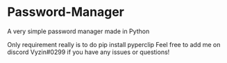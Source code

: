 # Password-Manager
A very simple password manager made in Python

Only requirement really is to do pip install pyperclip
Feel free to add me on discord Vyzin#0299 if you have any issues or questions!
